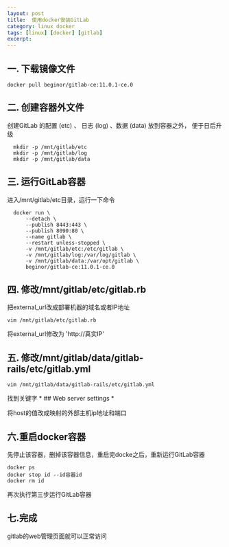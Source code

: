 ```yaml
---
layout: post  
title:  使用docker安装GitLab  
category: linux docker     
tags: [linux] [docker] [gitlab]    
excerpt:   
---
```


## 一. 下载镜像文件

    docker pull beginor/gitlab-ce:11.0.1-ce.0

## 二. 创建容器外文件    

创建GitLab 的配置 (etc) 、 日志 (log) 、数据 (data) 放到容器之外， 便于日后升级    
      
      mkdir -p /mnt/gitlab/etc
      mkdir -p /mnt/gitlab/log
      mkdir -p /mnt/gitlab/data


## 三. 运行GitLab容器    

进入/mnt/gitlab/etc目录，运行一下命令
      
      docker run \
          --detach \
          --publish 8443:443 \
          --publish 8090:80 \
          --name gitlab \
          --restart unless-stopped \
          -v /mnt/gitlab/etc:/etc/gitlab \
          -v /mnt/gitlab/log:/var/log/gitlab \
          -v /mnt/gitlab/data:/var/opt/gitlab \
          beginor/gitlab-ce:11.0.1-ce.0 

## 四. 修改/mnt/gitlab/etc/gitlab.rb   

把external_url改成部署机器的域名或者IP地址  

    vim /mnt/gitlab/etc/gitlab.rb

将external_url修改为 'http://真实IP'

## 五. 修改/mnt/gitlab/data/gitlab-rails/etc/gitlab.yml    

    vim /mnt/gitlab/data/gitlab-rails/etc/gitlab.yml

找到关键字 * ## Web server settings *

将host的值改成映射的外部主机ip地址和端口

## 六.重启docker容器    

先停止该容器，删掉该容器信息，重启完docke之后，重新运行GitLab容器

    docker ps
    docker stop id --id容器id
    docker rm id
    
   再次执行第三步运行GitLab容器
   
## 七.完成
   
   gitlab的web管理页面就可以正常访问    
   
   
     





